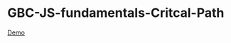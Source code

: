 # GBC-JS-fundamentals-Critcal-Path

[Demo](https://felice63.github.io/GBC-JS-fundamentals-Critcal-Path/)
